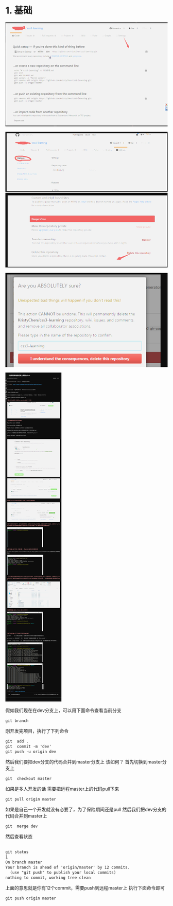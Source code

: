 # 1. 基础
![_1534076059_1793](_v_images/20190528103739282_15053.png)

![_1534076151_21978](_v_images/20190528103747421_12431.png)![_1534076175_18288](_v_images/20190528103759494_29599.png)

![_1534076198_22590](_v_images/20190528103819371_797.png)

![_1534077407_13646](_v_images/20190528103827595_14724.png)


假如我们现在在dev分支上，可以用下面命令查看当前分支

```
git branch
```

刚开发完项目，执行了下列命令

```
git  add .
git  commit -m 'dev'
git push -u origin dev
```
然后我们要把dev分支的代码合并到master分支上 该如何？
首先切换到master分支上

```
git  checkout master

```
如果是多人开发的话 需要把远程master上的代码pull下来

```
git pull origin master

```
如果是自己一个开发就没有必要了，为了保险期间还是pull
然后我们把dev分支的代码合并到master上

```
git  merge dev
```

然后查看状态
```

git status
1
On branch master
Your branch is ahead of 'origin/master' by 12 commits.
  (use "git push" to publish your local commits)
nothing to commit, working tree clean
```

上面的意思就是你有12个commit，需要push到远程master上
执行下面命令即可

```
git push origin master
```
